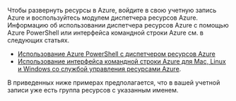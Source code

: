 
Чтобы развернуть ресурсы в Azure, войдите в свою учетную запись Azure и воспользуйтесь модулем диспетчера ресурсов Azure. Информацию об использовании диспетчера ресурсов Azure с помощью Azure PowerShell или интерфейса командной строки Azure см. в следующих статьях.

- [Использование Azure PowerShell с диспетчером ресурсов Azure](powershell-azure-resource-manager.md)
- [Использование интерфейса командной строки Azure для Mac, Linux и Windows со службой управления ресурсами Azure](../articles/virtual-machines/xplat-cli-azure-resource-manager.md).

В приведенных ниже примерах предполагается, что в вашей учетной записи уже есть группа ресурсов с указанным именем.

<!---HONumber=62-->